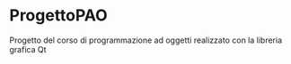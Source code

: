 # ProgettoPAO
Progetto del corso di programmazione ad oggetti realizzato con la libreria grafica Qt
